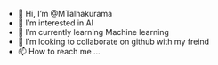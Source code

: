 - 👋 Hi, I’m @MTalhakurama    
- 👀 I’m interested in AI
- 🌱 I’m currently learning Machine learning
- 💞️ I’m looking to collaborate on github with my freind
- 📫 How to reach me ...

<!---
MTalhakurama/MTalhakurama is a ✨ special ✨ repository because its `README.md` (this file) appears on your GitHub profile.
You can click the Preview link to take a look at your changes.
--->
